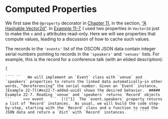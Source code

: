 # Computed Properties

We first saw the `@property` decorator in [Chapter 11](ch11.html#pythonic_objects), in the section, [“A Hashable Vector2d”](ch11.html#hashable_vector2d). In [Example 11-7](ch11.html#ex_vector2d_v3), I used two properties in `Vector2d` just to make the `x` and `y` attributes read-only. Here we will see properties that compute values, leading to a discussion of how to cache such values.

The records in the `'events'` list of the OSCON JSON data contain integer serial numbers pointing to records in the `'speakers'` and `'venues'` lists. For example, this is the record for a conference talk (with an elided description):

```
{
```

````` ```` ``   We will implement an `Event` class with `venue` and `speakers` properties to return the linked data automatically—in other words, “dereferencing” the serial number. Given an `Event` instance, [Example 22-7](#ex22-7-added-uuid) shows the desired behavior.  ##### Example 22-7. Reading `venue` and `speakers` returns `Record` objects  ```     >>> event   ```  [![^1]  The `event.speakers` property returns a list of `Record` instances.  As usual, we will build the code step-by-step, starting with the `Record` class and a function to read the JSON data and return a `dict` with `Record` instances.   `` ```` `````
